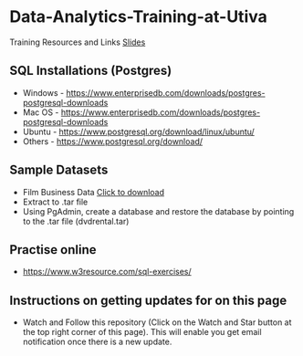 # Data-Analytics-Training-at-Utiva
Training Resources and Links 
[Slides](https://docs.google.com/presentation/d/1hveKHs6rw_eU9p7Hia77B0RfjHOQiRhozguMjdvtb7o/edit?usp=sharing)

## SQL Installations (Postgres)
- Windows - https://www.enterprisedb.com/downloads/postgres-postgresql-downloads
- Mac OS - https://www.enterprisedb.com/downloads/postgres-postgresql-downloads
- Ubuntu - https://www.postgresql.org/download/linux/ubuntu/
- Others - https://www.postgresql.org/download/

## Sample Datasets 
- Film Business Data [Click to download](https://www.postgresqltutorial.com/wp-content/uploads/2019/05/dvdrental.zip)
- Extract to .tar file 
- Using PgAdmin, create a database and restore the database by pointing to the .tar file (dvdrental.tar)

## Practise online
- https://www.w3resource.com/sql-exercises/

## Instructions on getting updates for on this page
- Watch and Follow this repository (Click on the Watch and Star button at the top right corner of this page). This will enable you get email notification once there is a new update.


